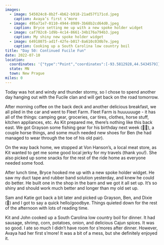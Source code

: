```yaml
---
images:
  - image: 545024c8-8b2f-4b62-b918-21ad57f171cd.jpeg
    caption: Avaya’s first s’more
  - image: 495a71e7-0110-4944-8989-3b68b2cd64d0.jpeg
    caption: Bryce setting me up with a new spoke holder widget
  - image: caf702c8-1d9b-4c14-8661-34b176a794b3.jpeg
    caption: My shiny new spoke holder widget
  - image: 64918075-ad1f-42fe-b017-8a610c030b7e.jpeg
    caption: Cooking up a South Carolina low country boil
title: "Day 50: Continued Fucile Fun"
date: 2022-07-10
location:
  coordinates: '{"type":"Point","coordinates":[-93.5812928,44.5434579]}'
  state: MN
  town: New Prague
miles: 0
---
```

Today was hot and windy and thunder stormy, so I chose to spend another day hanging out with the Fucile clan and will get back on the road tomorrow. 

After morning coffee on the back deck and another delicious breakfast, we all piled in the car and went to Fleet Farm. Fleet Farm is huuuuuuge - it has all of the things: camping gear, groceries, car tires, clothes, horse stuff, kitchen appliances, etc. As Kit prepared me, there’s nothing like this back east. We got Grayson some fishing gear for his birthday next week (🎉🎂), a couple horse things, and some much needed new shoes for Ben (he had managed to wear through the toe of his old pair). 

On the way back home, we stopped at Von Hanson’s, a local meat store, as Kit wanted to get me some good local jerky for my travels (thank you!). She also picked up some snacks for the rest of the ride home as everyone needed some food. 

After lunch time, Bryce hooked me up with a new spoke holder widget. He saw my duct tape and rubber band solution yesterday, and knew he could do better. He built one in the shop in the barn and we got it all set up. It’s so shiny and should work much better and longer than my old set up.

Sam and Katie got back a bit later and picked up Grayson, Ben, and Dixie (🐶) and I got to say a quick hello/goodbye. Things quieted down for the rest of the afternoon with lots of reading time.

Kit and John cooked up a South Carolina low country boil for dinner. It had sausage, shrimp, corn, potatoes, onion, and delicious Cajun spices. It was so good. I ate so much I didn’t have room for s’mores after dinner. However, Avaya had her first s’more! It was a bit of a mess, but she definitely enjoyed it. 